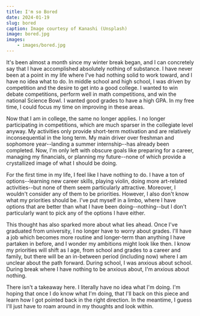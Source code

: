 ```yaml
---
title: I'm so Bored
date: 2024-01-19
slug: bored
caption: Image courtesy of Kanashi (Unsplash)
image: bored.jpg
images:
    - images/bored.jpg
---
```


It's been almost a month since my winter break began, and I can concretely say that I have accomplished absolutely nothing of substance. I have never been at a point in my life where I've had nothing solid to work toward, and I have no idea what to do. In middle school and high school, I was driven by competition and the desire to get into a good college. I wanted to win debate competitions, perform well in math competitions, and win the national Science Bowl. I wanted good grades to have a high GPA. In my free time, I could focus my time on improving in these areas. 

Now that I am in college, the same no longer applies. I no longer participating in competitions, which are much sparser in the collegiate level anyway. My activities only provide short-term motivation and are relatively inconsequential in the long term. My main driver over freshman and sophomore year--landing a summer internship--has already been completed. Now, I'm only left with obscure goals like preparing for a career, managing my financials, or planning my future--none of which provide a crystallized image of what I should be doing.

For the first time in my life, I feel like I have nothing to do. I have a ton of options--learning new career skills, playing violin, doing more art-related activities--but none of them seem particularly attractive. Moreover, I wouldn't consider any of them to be priorities. However, I also don't know what my priorities should be. I've put myself in a limbo, where I have options that are better than what I have been doing--nothing--but I don't particularly want to pick any of the options I have either. 

This thought has also sparked more about what lies ahead. Once I've graduated from university, I no longer have to worry about grades. I'll have a job which becomes more routine and longer-term than anything I have partaken in before, and I wonder my ambitions might look like then. I know my priorities will shift as I age, from school and grades to a career and family, but there will be an in-between period (including now) where I am unclear about the path forward. During school, I was anxious about school. During break where I have nothing to be anxious about, I'm anxious about nothing.

There isn't a takeaway here. I literally have no idea what I'm doing. I'm hoping that once I do know what I'm doing, that I'll back on this piece and learn how I got pointed back in the right direction. In the meantime, I guess I'll just have to roam around in my thoughts and look within.